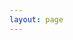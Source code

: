 ```yaml
---
layout: page
---
```


<!-- This file is generated from gen-example-markdown.ts -->

<script setup>
import { StoryBlock } from './svelte-minimal.gen'
</script>

<StoryBlock :expand="true" />
